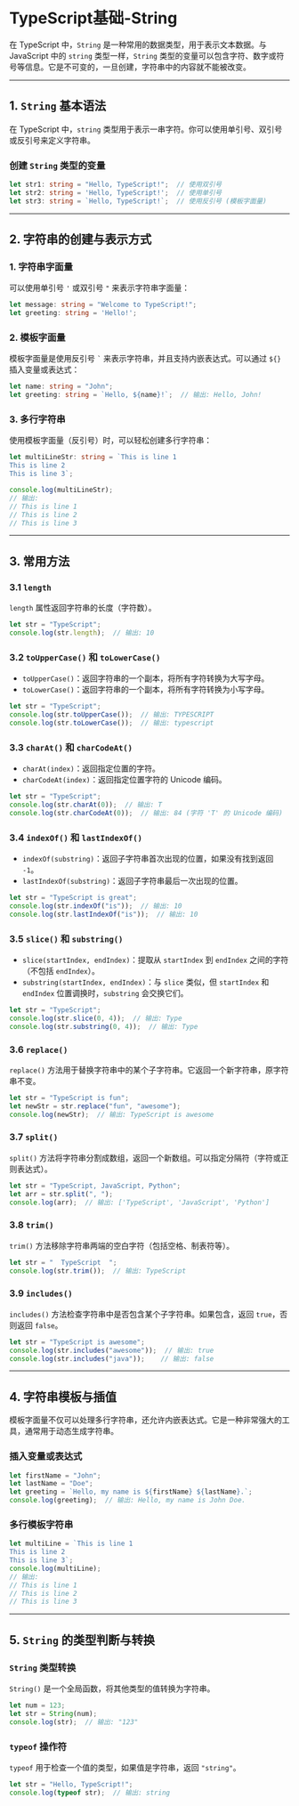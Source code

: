 # TypeScript基础-String

在 TypeScript 中，`String` 是一种常用的数据类型，用于表示文本数据。与 JavaScript 中的 `string` 类型一样，`String` 类型的变量可以包含字符、数字或符号等信息。它是不可变的，一旦创建，字符串中的内容就不能被改变。

---

## 1. `String` 基本语法

在 TypeScript 中，`string` 类型用于表示一串字符。你可以使用单引号、双引号或反引号来定义字符串。

### 创建 `String` 类型的变量

```ts
let str1: string = "Hello, TypeScript!";  // 使用双引号
let str2: string = 'Hello, TypeScript!';  // 使用单引号
let str3: string = `Hello, TypeScript!`;  // 使用反引号 (模板字面量)
```

---

## 2. 字符串的创建与表示方式

### 1. **字符串字面量**

可以使用单引号 `'` 或双引号 `"` 来表示字符串字面量：

```ts
let message: string = "Welcome to TypeScript!";
let greeting: string = 'Hello!';
```

### 2. **模板字面量**

模板字面量是使用反引号 `` ` `` 来表示字符串，并且支持内嵌表达式。可以通过 `${}` 插入变量或表达式：

```ts
let name: string = "John";
let greeting: string = `Hello, ${name}!`;  // 输出: Hello, John!
```

### 3. **多行字符串**

使用模板字面量（反引号）时，可以轻松创建多行字符串：

```ts
let multiLineStr: string = `This is line 1
This is line 2
This is line 3`;

console.log(multiLineStr);
// 输出:
// This is line 1
// This is line 2
// This is line 3
```

---

## 3. 常用方法

### 3.1 **`length`**

`length` 属性返回字符串的长度（字符数）。

```ts
let str = "TypeScript";
console.log(str.length);  // 输出: 10
```

### 3.2 **`toUpperCase()` 和 `toLowerCase()`**

- `toUpperCase()`：返回字符串的一个副本，将所有字符转换为大写字母。
- `toLowerCase()`：返回字符串的一个副本，将所有字符转换为小写字母。

```ts
let str = "TypeScript";
console.log(str.toUpperCase());  // 输出: TYPESCRIPT
console.log(str.toLowerCase());  // 输出: typescript
```

### 3.3 **`charAt()` 和 `charCodeAt()`**

- `charAt(index)`：返回指定位置的字符。
- `charCodeAt(index)`：返回指定位置字符的 Unicode 编码。

```ts
let str = "TypeScript";
console.log(str.charAt(0));  // 输出: T
console.log(str.charCodeAt(0));  // 输出: 84 (字符 'T' 的 Unicode 编码)
```

### 3.4 **`indexOf()` 和 `lastIndexOf()`**

- `indexOf(substring)`：返回子字符串首次出现的位置，如果没有找到返回 `-1`。
- `lastIndexOf(substring)`：返回子字符串最后一次出现的位置。

```ts
let str = "TypeScript is great";
console.log(str.indexOf("is"));  // 输出: 10
console.log(str.lastIndexOf("is"));  // 输出: 10
```

### 3.5 **`slice()` 和 `substring()`**

- `slice(startIndex, endIndex)`：提取从 `startIndex` 到 `endIndex` 之间的字符（不包括 `endIndex`）。
- `substring(startIndex, endIndex)`：与 `slice` 类似，但 `startIndex` 和 `endIndex` 位置调换时，`substring` 会交换它们。

```ts
let str = "TypeScript";
console.log(str.slice(0, 4));  // 输出: Type
console.log(str.substring(0, 4));  // 输出: Type
```

### 3.6 **`replace()`**

`replace()` 方法用于替换字符串中的某个子字符串。它返回一个新字符串，原字符串不变。

```ts
let str = "TypeScript is fun";
let newStr = str.replace("fun", "awesome");
console.log(newStr);  // 输出: TypeScript is awesome
```

### 3.7 **`split()`**

`split()` 方法将字符串分割成数组，返回一个新数组。可以指定分隔符（字符或正则表达式）。

```ts
let str = "TypeScript, JavaScript, Python";
let arr = str.split(", ");
console.log(arr);  // 输出: ['TypeScript', 'JavaScript', 'Python']
```

### 3.8 **`trim()`**

`trim()` 方法移除字符串两端的空白字符（包括空格、制表符等）。

```ts
let str = "  TypeScript  ";
console.log(str.trim());  // 输出: TypeScript
```

### 3.9 **`includes()`**

`includes()` 方法检查字符串中是否包含某个子字符串。如果包含，返回 `true`，否则返回 `false`。

```ts
let str = "TypeScript is awesome";
console.log(str.includes("awesome"));  // 输出: true
console.log(str.includes("java"));    // 输出: false
```

---

## 4. 字符串模板与插值

模板字面量不仅可以处理多行字符串，还允许内嵌表达式。它是一种非常强大的工具，通常用于动态生成字符串。

### 插入变量或表达式

```ts
let firstName = "John";
let lastName = "Doe";
let greeting = `Hello, my name is ${firstName} ${lastName}.`;
console.log(greeting);  // 输出: Hello, my name is John Doe.
```

### 多行模板字符串

```ts
let multiLine = `This is line 1
This is line 2
This is line 3`;
console.log(multiLine);
// 输出:
// This is line 1
// This is line 2
// This is line 3
```

---

## 5. `String` 的类型判断与转换

### `String` 类型转换

`String()` 是一个全局函数，将其他类型的值转换为字符串。

```ts
let num = 123;
let str = String(num);
console.log(str);  // 输出: "123"
```

### `typeof` 操作符

`typeof` 用于检查一个值的类型，如果值是字符串，返回 `"string"`。

```ts
let str = "Hello, TypeScript!";
console.log(typeof str);  // 输出: string
```

